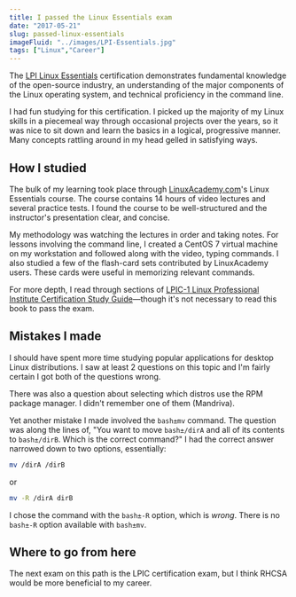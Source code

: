 ```yaml
---
title: I passed the Linux Essentials exam
date: "2017-05-21"
slug: passed-linux-essentials
imageFluid: "../images/LPI-Essentials.jpg"
tags: ["Linux","Career"]
---
```


The [LPI Linux Essentials](https://www.lpi.org/our-certifications/linux-essentials-overview) certification demonstrates fundamental knowledge of the open-source industry, an understanding of the major components of the Linux operating system, and technical proficiency in the command line.

I had fun studying for this certification. I picked up the majority of my Linux skills in a piecemeal way through occasional projects over the years, so it was nice to sit down and learn the basics in a logical, progressive manner. Many concepts rattling around in my head gelled in satisfying ways.

## How I studied

The bulk of my learning took place through [LinuxAcademy.com](https://linuxacademy.com)'s Linux Essentials course. The course contains 14 hours of video lectures and several practice tests. I found the course to be well-structured and the instructor's presentation clear, and concise.

My methodology was watching the lectures in order and taking notes. For lessons involving the command line, I created a CentOS 7 virtual machine on my workstation and followed along with the video, typing commands. I also studied a few of the flash-card sets contributed by LinuxAcademy users. These cards were useful in memorizing relevant commands.

For more depth, I read through sections of [LPIC-1 Linux Professional Institute Certification Study Guide](http://amzn.to/2rpmgZE)—though it's not necessary to read this book to pass the exam.

## Mistakes I made

I should have spent more time studying popular applications for desktop Linux distributions. I saw at least 2 questions on this topic and I'm fairly certain I got both of the questions wrong.

There was also a question about selecting which distros use the RPM package manager. I didn't remember one of them (Mandriva).

Yet another mistake I made involved the `bash±mv` command. The question was along the lines of, "You want to move `bash±/dirA` and all of its contents to `bash±/dirB`. Which is the correct command?" I had the correct answer narrowed down to two options, essentially:

```bash
mv /dirA /dirB
```

or

```bash
mv -R /dirA dirB
```

I chose the command with the `bash±-R` option, which is *wrong*. There is no `bash±-R` option available with `bash±mv`.

## Where to go from here

The next exam on this path is the LPIC certification exam, but I think RHCSA would be more beneficial to my career.
